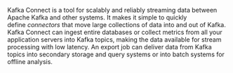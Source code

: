 
Kafka Connect is a tool for scalably and reliably streaming data between Apache Kafka and other systems. It makes it simple to quickly define _connectors_ that move large collections of data into and out of Kafka. Kafka Connect can ingest entire databases or collect metrics from all your application servers into Kafka topics, making the data available for stream processing with low latency. An export job can deliver data from Kafka topics into secondary storage and query systems or into batch systems for offline analysis.